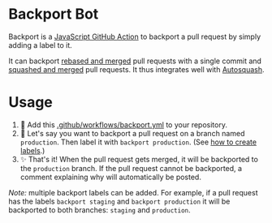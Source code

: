 # Backport Bot

Backport is a [JavaScript GitHub Action](https://help.github.com/en/articles/about-actions#javascript-actions) to backport a pull request by simply adding a label to it.

It can backport [rebased and merged](https://help.github.com/en/github/collaborating-with-issues-and-pull-requests/about-pull-request-merges#rebase-and-merge-your-pull-request-commits) pull requests with a single commit and [squashed and merged](https://help.github.com/en/github/collaborating-with-issues-and-pull-requests/about-pull-request-merges#squash-and-merge-your-pull-request-commits) pull requests. It thus integrates well with [Autosquash](https://github.com/marketplace/actions/autosquash).

# Usage

1.  :electric_plug: Add this [.github/workflows/backport.yml](.github/workflows/backport.yml) to your repository.
2.  :speech_balloon: Let's say you want to backport a pull request on a branch named `production`. Then label it with `backport production`. (See [how to create labels](https://help.github.com/articles/creating-a-label/).)
3.  :sparkles: That's it! When the pull request gets merged, it will be backported to the `production` branch. If the pull request cannot be backported, a comment explaining why will automatically be posted.

_Note:_ multiple backport labels can be added. For example, if a pull request has the labels `backport staging` and `backport production` it will be backported to both branches: `staging` and `production`.
